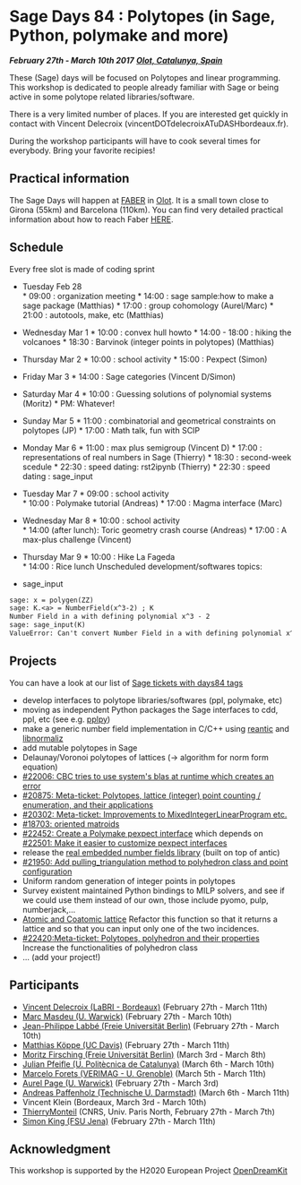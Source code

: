 

# Sage Days 84 : Polytopes (in Sage, Python, polymake and more)

_**February 27th - March 10th 2017**_ _**<a class="http" href="http://www.openstreetmap.org/#map=14/42.1772/2.4901">Olot, Catalunya, Spain</a>**_ 

These (Sage) days will be focused on Polytopes and linear programming. This workshop is dedicated to people already familiar with Sage or being active in some polytope related libraries/software. 

There is a very limited number of places. If you are interested get quickly in contact with Vincent Delecroix (vincentDOTdelecroixATuDASHbordeaux.fr). 

During the workshop participants will have to cook several times for everybody. Bring your favorite recipies! 


## Practical information

The Sage Days will happen at <a class="http" href="http://faberresidency.com/">FABER</a> in <a class="http" href="http://www.openstreetmap.org/#map=14/42.1772/2.4901">Olot</a>. It is a small town close to Girona (55km) and Barcelona (110km). You can find very detailed practical information about how to reach Faber <a class="http" href="http://www.warwick.ac.uk/mmasdeu/files/faber_information.pdf">HERE</a>. 


## Schedule

Every free slot is made of coding sprint 

* Tuesday Feb 28  
      * 09:00 : organization meeting 
      * 14:00 : sage sample:how to make a sage package (Matthias) 
      * 17:00 : group cohomology (Aurel/Marc) 
      * 21:00 : autotools, make, etc (Matthias) 
* Wednesday Mar 1 
      * 10:00 : convex hull howto 
      * 14:00 - 18:00 : hiking the volcanoes 
      * 18:30 : Barvinok (integer points in polytopes) (Matthias) 
* Thursday Mar 2 
      * 10:00 : school activity 
      * 15:00 : Pexpect (Simon) 
* Friday Mar 3 
      * 14:00 : Sage categories (Vincent D/Simon) 
* Saturday Mar 4 
      * 10:00 : Guessing solutions of polynomial systems (Moritz) 
      * PM: Whatever! 
* Sunday Mar 5 
      * 11:00 : combinatorial and geometrical constraints on polytopes (JP) 
      * 17:00 : Math talk, fun with SCIP 
* Monday Mar 6 
      * 11:00 : max plus semigroup (Vincent D) 
      * 17:00 : representations of real numbers in Sage (Thierry) 
      * 18:30 : second-week scedule 
      * 22:30 : speed dating: rst2ipynb (Thierry) 
      * 22:30 : speed dating : sage_input 
* Tuesday Mar 7 
      * 09:00 : school activity  
      * 10:00 : Polymake tutorial (Andreas) 
      * 17:00 : Magma interface (Marc) 
* Wednesday Mar 8 
      * 10:00 : school activity  
      * 14:00 (after lunch): Toric geometry crash course (Andreas) 
      * 17:00 : A max-plus challenge (Vincent) 
* Thursday Mar 9 
      * 10:00 : Hike La Fageda  
      * 14:00 : Rice lunch 
Unscheduled development/softwares topics: 

* sage_input 

```txt
sage: x = polygen(ZZ)
sage: K.<a> = NumberField(x^3-2) ; K
Number Field in a with defining polynomial x^3 - 2
sage: sage_input(K)
ValueError: Can't convert Number Field in a with defining polynomial x^3 - 2 to sage_input form
```

## Projects

You can have a look at our list of <a class="https" href="https://trac.sagemath.org/query?status=closed&amp;status=needs_info&amp;status=needs_review&amp;status=needs_work&amp;status=new&amp;status=positive_review&amp;keywords=~days84&amp;col=id&amp;col=summary&amp;col=status&amp;col=time&amp;col=changetime&amp;col=author&amp;col=reviewer&amp;order=status">Sage tickets with days84 tags</a> 

* develop interfaces to polytope libraries/softwares (ppl, polymake, etc) 
* moving as independent Python packages the Sage interfaces to cdd, ppl, etc (see e.g. <a class="https" href="https://pypi.python.org/pypi/pplpy/">pplpy</a>) 
* make a generic number field implementation in C/C++ using <a class="https" href="https://github.com/videlec/e-antic">reantic</a> and <a class="https" href="https://www.normaliz.uni-osnabrueck.de/">libnormaliz</a> 
* add mutable polytopes in Sage 
* Delaunay/Voronoi polytopes of lattices (-> algorithm for norm form equation) 
* <a class="https" href="https://trac.sagemath.org/ticket/22006">#22006: CBC tries to use system's blas at runtime which creates an error</a> 
* <a class="https" href="https://trac.sagemath.org/ticket/20875">#20875: Meta-ticket: Polytopes, lattice (integer) point counting / enumeration, and their applications</a> 
* <a class="https" href="https://trac.sagemath.org/ticket/20302">#20302: Meta-ticket: Improvements to MixedIntegerLinearProgram etc.</a> 
* <a class="https" href="https://trac.sagemath.org/ticket/18703">#18703: oriented matroids</a> 
* <a class="https" href="https://trac.sagemath.org/ticket/22452">#22452: Create a Polymake pexpect interface</a> which depends on <a class="https" href="https://trac.sagemath.org/ticket/22452">#22501: Make it easier to customize pexpect interfaces</a> 
* release the <a class="https" href="https://github.com/videlec/e-antic">real embedded number fields library</a> (built on top of antic) 
* <a class="https" href="https://trac.sagemath.org/ticket/21950">#21950: Add pulling_triangulation method to polyhedron class and point configuration</a> 
* Uniform random generation of integer points in polytopes 
* Survey existent maintained Python bindings to MILP solvers, and see if we could use them instead of our own, those include pyomo, pulp, numberjack,... 
* <a class="http" href="http://doc.sagemath.org/html/en/reference/geometry/sage/geometry/hasse_diagram.html">Atomic and Coatomic lattice</a> Refactor this function so that it returns a lattice and so that you can input only one of the two incidences. 
* <a class="https" href="https://trac.sagemath.org/ticket/22420">#22420:Meta-ticket: Polytopes, polyhedron and their properties</a> Increase the functionalities of polyhedron class 
* ... (add your project!) 

## Participants

* <a class="http" href="http://www.labri.fr/perso/vdelecro/">Vincent Delecroix (LaBRI - Bordeaux)</a> (February 27th - March 11th) 
* <a class="http" href="http://warwick.ac.uk/mmasdeu/">Marc Masdeu (U. Warwick)</a> (February 27th - March 10th) 
* <a class="http" href="http://page.mi.fu-berlin.de/labbe/">Jean-Philippe Labbé (Freie Universität Berlin)</a> (February 27th - March 10th) 
* <a class="https" href="https://www.math.ucdavis.edu/~mkoeppe/">Matthias Köppe (UC Davis)</a> (February 27th - March 11th) 
* <a class="https" href="https://page.mi.fu-berlin.de/moritz/">Moritz Firsching (Freie Universität Berlin)</a> (March 3rd - March 8th) 
* <a class="https" href="https://mat.upc.edu/en/people/julian.pfeifle/">Julian Pfeifle (U. Politècnica de Catalunya)</a> (March 6th - March 10th) 
* <a class="http" href="http://marcelo-forets.fr/">Marcelo Forets (VERIMAG - U. Grenoble)</a> (March 5th - March 11th) 
* <a class="http" href="http://www.normalesup.org/~page/">Aurel Page (U. Warwick)</a> (February 27th - March 3rd) 
* <a class="http" href="http://www.mathematik.tu-darmstadt.de/~paffenholz/">Andreas Paffenholz (Technische U. Darmstadt)</a> (March 6th - March 11th) 
* Vincent Klein (Bordeaux, March 3rd - March 10th) 
* <a href="/ThierryMonteil">ThierryMonteil</a> (CNRS, Univ. Paris North, February 27th - March 7th) 
* <a class="http" href="http://users.minet.uni-jena.de/~king/eindex.html">Simon King (FSU Jena)</a> (February 27th - March 11th) 

## Acknowledgment

This workshop is supported by the H2020 European Project <a class="http" href="http://opendreamkit.org/">OpenDreamKit</a> 
